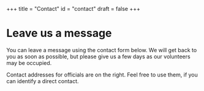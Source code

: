 +++
title = "Contact"
id = "contact"
draft = false
+++

# Leave us a message

You can leave a message using the contact form below. We will get back to you as soon as possible, but please give us a few days as our volunteers may be occupied. 

Contact addresses for officials are on the right. Feel free to use them, if you can identify a direct contact. 
<!--
Test shortcut, remove
<img alt="" src="/img/about/brochurethumb_2.jpg" srcset="/img/about/brochurethumb_2.jpg 1x, /img/about/brochurethumb_2@2x.jpg 2x, /img/about/brochurethumb_2@3x.jpg 3x" />
-->
